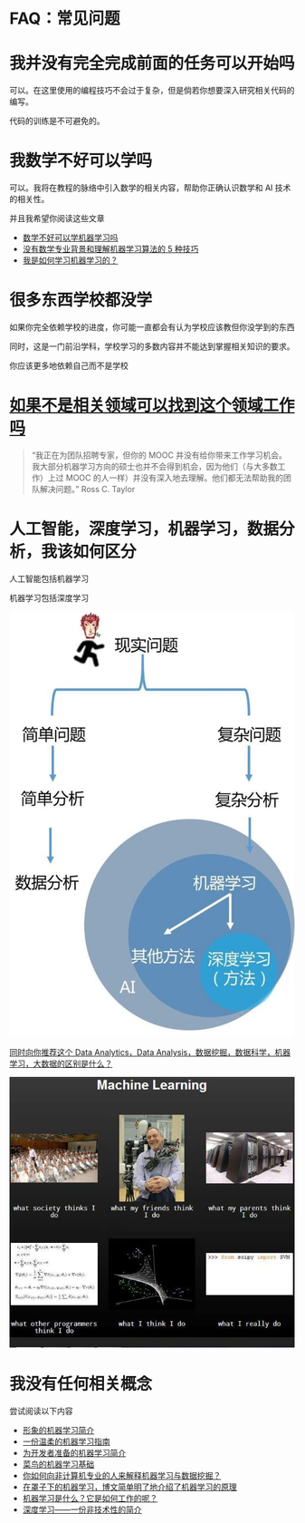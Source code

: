 # FAQ：常见问题

# 我并没有完全完成前面的任务可以开始吗

可以。在这里使用的编程技巧不会过于复杂，但是倘若你想要深入研究相关代码的编写。

代码的训练是不可避免的。

# 我数学不好可以学吗

可以。我将在教程的脉络中引入数学的相关内容，帮助你正确认识数学和 AI 技术的相关性。

并且我希望你阅读这些文章

- [数学不好可以学机器学习吗](https://machinelearningmastery.com/what-if-im-not-good-at-mathematics/)
- [没有数学专业背景和理解机器学习算法的 5 种技巧](http://machinelearningmastery.com/techniques-to-understand-machine-learning-algorithms-without-the-background-in-mathematics/)
- [我是如何学习机器学习的？](https://www.quora.com/Machine-Learning/How-do-I-learn-machine-learning-1)

# 很多东西学校都没学

如果你完全依赖学校的进度，你可能一直都会有认为学校应该教但你没学到的东西

同时，这是一门前沿学科，学校学习的多数内容并不能达到掌握相关知识的要求。

你应该更多地依赖自己而不是学校


# [如果不是相关领域可以找到这个领域工作吗](https://www.quora.com/How-do-I-get-a-job-in-Machine-Learning-as-a-software-programmer-who-self-studies-Machine-Learning-but-never-has-a-chance-to-use-it-at-work)

> “我正在为团队招聘专家，但你的 MOOC 并没有给你带来工作学习机会。我大部分机器学习方向的硕士也并不会得到机会，因为他们（与大多数工作）上过 MOOC 的人一样）并没有深入地去理解。他们都无法帮助我的团队解决问题。” Ross C. Taylor

# 人工智能，深度学习，机器学习，数据分析，我该如何区分

人工智能包括机器学习

机器学习包括深度学习

![](static/boxcnBP4QHAJnXrNfOiK8hp6LIc.png)

[同时向你推荐这个 Data Analytics，Data Analysis，数据挖掘，数据科学，机器学习，大数据的区别是什么？](https://www.quora.com/What-is-the-difference-between-Data-Analytics-Data-Analysis-Data-Mining-Data-Science-Machine-Learning-and-Big-Data-1)

![](static/boxcnxPsUwwhcCC0zBerZ2s88ld.png)

# 我没有任何相关概念

尝试阅读以下内容

- [形象的机器学习简介](http://www.r2d3.us/visual-intro-to-machine-learning-part-1/)
- [一份温柔的机器学习指南](https://blog.monkeylearn.com/a-gentle-guide-to-machine-learning/)
- [为开发者准备的机器学习简介](http://blog.algorithmia.com/introduction-machine-learning-developers/)
- [菜鸟的机器学习基础](https://www.analyticsvidhya.com/blog/2015/06/machine-learning-basics/)
- [你如何向非计算机专业的人来解释机器学习与数据挖掘？](https://www.quora.com/How-do-you-explain-Machine-Learning-and-Data-Mining-to-non-Computer-Science-people)
- [在罩子下的机器学习，博文简单明了地介绍了机器学习的原理](https://georgemdallas.wordpress.com/2013/06/11/big-data-data-mining-and-machine-learning-under-the-hood/)
- [机器学习是什么？它是如何工作的呢？](https://www.youtube.com/watch?v=elojMnjn4kk&list=PL5-da3qGB5ICeMbQuqbbCOQWcS6OYBr5A&index=1)
- [深度学习——一份非技术性的简介](http://www.slideshare.net/AlfredPong1/deep-learning-a-nontechnical-introduction-69385936)


